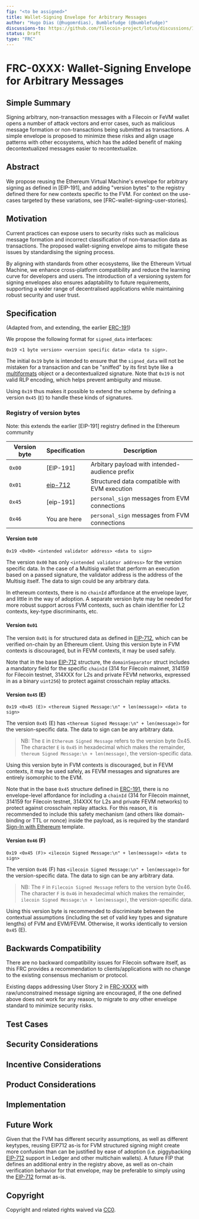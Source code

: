 ```yaml
---
fip: "<to be assigned>"
title: Wallet-Signing Envelope for Arbitrary Messages
author: "Hugo Dias (@hugomrdias), Bumblefudge (@bumblefudge)"
discussions-to: https://github.com/filecoin-project/lotus/discussions/12761
status: Draft
type: "FRC"
---
```


# FRC-0XXX: Wallet-Signing Envelope for Arbitrary Messages

## Simple Summary
<!--"If you can't explain it simply, you don't understand it well enough." Provide a simplified and layman-accessible explanation of the FIP.-->

Signing arbitrary, non-transaction messages with a Filecoin or FeVM wallet opens a number of attack vectors and error cases, such as malicious message formation or non-transactions being submitted as transactions.
A simple envelope is proposed to minimize these risks and align usage patterns with other ecosystems, which has the added benefit of making decontextualized messages easier to recontextualize.

## Abstract
<!--A short (~200 words) description of the technical issue being addressed.-->

We propose reusing the Ethereum Virtual Machine's envelope for arbitrary signing as defined in [EIP-191], and adding "version bytes" to the registry defined there for new contexts specific to the FVM.
For context on the use-cases targeted by these variations, see [FRC-wallet-signing-user-stories].

## Motivation
<!--The motivation is critical for FIPs that want to change the Filecoin protocol. It should clearly explain why the existing protocol specification is inadequate to address the problem that the FIP solves. FIP submissions without sufficient motivation may be rejected outright.-->

Current practices can expose users to security risks such as malicious message formation and incorrect classification of non-transaction data as transactions. The proposed wallet-signing envelope aims to mitigate these issues by standardising the signing process.

By aligning with standards from other ecosystems, like the Ethereum Virtual Machine, we enhance cross-platform compatibility and reduce the learning curve for developers and users. The introduction of a versioning system for signing envelopes also ensures adaptability to future requirements, supporting a wider range of decentralised applications while maintaining robust security and user trust.

## Specification
<!--The technical specification should describe the syntax and semantics of any new feature. The specification should be detailed enough to allow competing, interoperable implementations for any current Filecoin implementations. -->

(Adapted from, and extending, the earlier [ERC-191])

We propose the following format for `signed_data` interfaces:

```
0x19 <1 byte version> <version specific data> <data to sign>.
```

The initial `0x19` byte is intended to ensure that the `signed_data` will not be mistaken for a transaction and can be "sniffed" by its first byte like a [multiformats] object or a decontextualized signature. Note that `0x19` is not valid RLP encoding, which helps prevent ambiguity and misuse.

Using `0x19` thus makes it possible to extend the scheme by defining a version `0x45` (`E`) to handle these kinds of signatures.

### Registry of version bytes

Note: this extends the earlier [EIP-191] registry defined in the Ethereum community

| Version byte | Specification  | Description
| ------------ | -------------- | -----------
|    `0x00`    | [EIP-191]      | Arbitary payload with intended-audience prefix
|    `0x01`    | [eip-712]      | Structured data compatible with EVM execution
|    `0x45`    | [eip-191]      | `personal_sign` messages from EVM connections
|    `0x46`    | You are here   | `personal_sign` messages from FVM connections

#### Version `0x00`

```
0x19 <0x00> <intended validator address> <data to sign>
```

The version `0x00` has only `<intended validator address>` for the version specific data. In the case of a Multisig wallet that perform an execution based on a passed signature, the validator address is the address of the Multisig itself. The data to sign could be any arbitrary data.

In ethereum contexts, there is no `chainId` affordance at the envelope layer, and little in the way of adoption.
A separate version byte may be needed for more robust support across FVM contexts, such as chain identifier for L2 contexts, key-type discriminants, etc.

#### Version `0x01`

The version `0x01` is for structured data as defined in [EIP-712], which can be verified on-chain by an Ethereum client.
Using this version byte in FVM contexts is discouraged, but in FEVM contexts, it may be used safely.

Note that in the base [EIP-712] structure, the `domainSeparator` struct includes a mandatory field for the specific `chainId` (314 for Filecoin mainnet, 314159 for Filecoin testnet, 314XXX for L2s and private FEVM networks, expressed in as a binary `uint256`) to protect against crosschain replay attacks.

#### Version `0x45` (E)

```
0x19 <0x45 (E)> <thereum Signed Message:\n" + len(message)> <data to sign>
```

The version `0x45` (E) has `<thereum Signed Message:\n" + len(message)>` for the version-specific data. The data to sign can be any arbitrary data.

> NB: The `E` in `Ethereum Signed Message` refers to the version byte 0x45. The character `E` is `0x45` in hexadecimal which makes the remainder, `thereum Signed Message:\n + len(message)`, the version-specific data.

Using this version byte in FVM contexts is discouraged, but in FEVM contexts, it may be used safely, as FEVM messages and signatures are entirely isomorphic to the EVM.

Note that in the base `0x45` structure defined in [ERC-191], there is no envelope-level affordance for including a `chainId` (314 for Filecoin mainnet, 314159 for Filecoin testnet, 314XXX for L2s and private FEVM networks) to protect against crosschain replay attacks.
For this reason, it is recommended to include this safety mechanism (and others like domain-binding or TTL or nonce) inside the payload, as is required by the standard [Sign-In with Ethereum][ERC-4361] template.

#### Version `0x46` (F)

```
0x19 <0x45 (F)> <ilecoin Signed Message:\n" + len(message)> <data to sign>
```

The version `0x46` (F) has `<ilecoin Signed Message:\n" + len(message)>` for the version-specific data. The data to sign can be any arbitrary data.

> NB: The `F` in `Filecoin Signed Message` refers to the version byte 0x46. The character `F` is `0x46` in hexadecimal which makes the remainder, `ilecoin Signed Message:\n + len(message)`, the version-specific data.

Using this version byte is recommended to discriminate between the contextual assumptions (including the set of valid key types and signature lengths) of FVM and EVM/FEVM.
Otherwise, it works identically to version `0x45` (E).

## Backwards Compatibility
<!--All FIPs that introduce backwards incompatibilities must include a section describing these incompatibilities and their severity. The FIP must explain how the author proposes to deal with these incompatibilities. FIP submissions without a sufficient backwards compatibility treatise may be rejected outright.-->

There are no backward compatibility issues for Filecoin software itself, as this FRC provides a recommendation to clients/applications with no change to the existing consensus mechanism or protocol.

Existing dapps addressing User Story 2 in [FRC-XXXX] with raw/unconstrained message signing are encouraged, if the one defined above does not work for any reason, to migrate to *any* other envelope standard to minimize security risks.

## Test Cases
<!--Test cases for an implementation are mandatory for FIPs affecting consensus changes. Other FIPs can choose to include links to test cases if applicable.-->

## Security Considerations
<!--All FIPs must contain a section that discusses the security implications/considerations relevant to the proposed change. Include information that might be important for security discussions, surfaces risks and can be used throughout the life cycle of the proposal. E.g. include security-relevant design decisions, concerns, important discussions, implementation-specific guidance and pitfalls, an outline of threats and risks and how they are being addressed. FIP submissions missing the "Security Considerations" section will be rejected. A FIP cannot proceed to status "Final" without a Security Considerations discussion deemed sufficient by the reviewers.-->

## Incentive Considerations
<!--All FIPs must contain a section that discusses the incentive implications/considerations relative to the proposed change. Include information that might be important for incentive discussion. A discussion on how the proposed change will incentivize reliable and useful storage is required. FIP submissions missing the "Incentive Considerations" section will be rejected. An FIP cannot proceed to status "Final" without a Incentive Considerations discussion deemed sufficient by the reviewers.-->

## Product Considerations
<!--All FIPs must contain a section that discusses the product implications/considerations relative to the proposed change. Include information that might be important for product discussion. A discussion on how the proposed change will enable better storage-related goods and services to be developed on Filecoin. FIP submissions missing the "Product Considerations" section will be rejected. An FIP cannot proceed to status "Final" without a Product Considerations discussion deemed sufficient by the reviewers.-->


## Implementation
<!--The implementations must be completed before any core FIP is given status "Final", but it need not be completed before the FIP is accepted. While there is merit to the approach of reaching consensus on the specification and rationale before writing code, the principle of "rough consensus and running code" is still useful when it comes to resolving many discussions of API details.-->

## Future Work
<!--A section that lists any unresolved issues or tasks that are part of the FIP proposal. Examples of these include performing benchmarking to know gas fees, validate claims made in the FIP once the final implementation is ready, etc. A FIP can only move to a "Last Call" status once all these items have been resolved.-->

Given that the FVM has different security assumptions, as well as different keytypes, reusing EIP712 as-is for FVM structured signing might create more confusion than can be justified by ease of adoption (i.e. piggybacking [EIP-712] support in Ledger and other multichain wallets).
A future FIP that defines an additional entry in the registry above, as well as on-chain verification behavior for that envelope, may be preferable to simply using the [EIP-712] format as-is.
   
## Copyright
Copyright and related rights waived via [CC0](https://creativecommons.org/publicdomain/zero/1.0/).

[ERC-191]: https://eips.ethereum.org/EIPS/eip-191
[EIP-712]: https://eips.ethereum.org/EIPS/eip-712
[ERC-4361]: https://eips.ethereum.org/EIPS/eip-4361
[multiformats]: https://github.com/multiformats/multiformats
[FRC-XXXX]: https://github.com/filecoin-project/FIPs/blob/master/FIPS/fip-XXXX.md